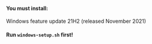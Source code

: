 #### You must install:

Windows feature update 21H2 (released November 2021)

#### Run `windows-setup.sh` first!